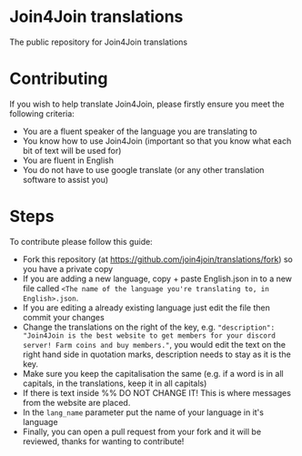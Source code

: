 # Join4Join translations
The public repository for Join4Join translations
# Contributing
If you wish to help translate Join4Join, please firstly ensure you meet the following criteria:
- You are a fluent speaker of the language you are translating to
- You know how to use Join4Join (important so that you know what each bit of text will be used for)
- You are fluent in English 
- You do not have to use google translate (or any other translation software to assist you)
# Steps
To contribute please follow this guide:
- Fork this repository (at https://github.com/join4join/translations/fork) so you have a private copy
- If you are adding a new language, copy + paste English.json in to a new file called `<The name of the language you're translating to, in English>.json`.
- If you are editing a already existing language just edit the file then commit your changes
- Change the translations on the right of the key, e.g. `"description": "Join4Join is the best website to get members for your discord server! Farm coins and buy members."`, you would edit the text on the right hand side in quotation marks, description needs to stay as it is the key.
- Make sure you keep the capitalisation the same (e.g. if a word is in all capitals, in the translations, keep it in all capitals)
- If there is text inside %% DO NOT CHANGE IT! This is where messages from the website are placed.
- In the `lang_name` parameter put the name of your language in it's language
- Finally, you can open a pull request from your fork and it will be reviewed, thanks for wanting to contribute!
